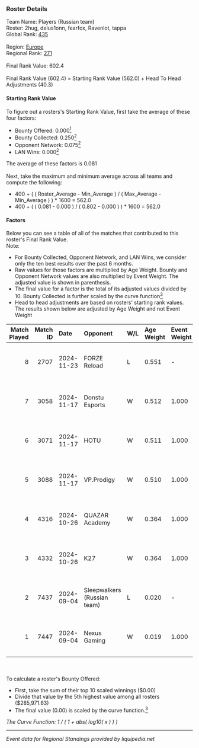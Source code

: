 ### Roster Details<br />
Team Name: Players (Russian team)<br />
Roster: 2hug, delus1onn, fearfox, Ravenlot, tappa<br />
Global Rank: [435](../../standings_global_2025_02_28.md)<br />
<br />
Region: [Europe]( ../../standings_europe_2025_02_28.md)<br />
Regional Rank: [271]( ../../standings_europe_2025_02_28.md)<br />
<br />
Final Rank Value:  602.4<br />
<br />
Final Rank Value (602.4) = Starting Rank Value (562.0) + Head To Head Adjustments (40.3)<br />

#### Starting Rank Value<br />
To figure out a rosters's Starting Rank Value, first take the average of these four factors:<br />
- Bounty Offered: 0.000[<sup>1</sup>](#table2)
- Bounty Collected: 0.250[<sup>2</sup>](#table1)
- Opponent Network: 0.075[<sup>2</sup>](#table1)
- LAN Wins: 0.000[<sup>2</sup>](#table1)

The average of these factors is 0.081<br />
<br />
Next, take the maximum and minimum average across all teams and compute the following:<br />
- 400 + ( ( Roster_Average - Min_Average ) / ( Max_Average - Min_Average ) ) * 1600 = 562.0
- 400 + ( ( 0.081 - 0.000 ) / ( 0.802 - 0.000 ) ) * 1600 = 562.0


#### Factors<br />
Below you can see a table of all of the matches that contributed to this roster's Final Rank Value.<br />
Note:<br />

- For Bounty Collected, Opponent Network, and LAN Wins, we consider only the ten best results over the past 6 months.
- Raw values for those factors are multiplied by Age Weight. Bounty and Opponent Network values are also multiplied by Event Weight. The adjusted value is shown in parenthesis.
- The final value for a factor is the total of its adjusted values divided by 10. Bounty Collected is further scaled by the curve function[<sup>3</sup>](#curveFunction)
- Head to head adjustments are based on rosters' starting rank values. The results shown below are adjusted by Age Weight and not Event Weight
<span id="table1"></span><br />


| Match Played | Match ID | Date       | Opponent                    | W/L | Age Weight | Event Weight | Bounty Collected | Opponent Network | LAN Wins  | H2H Adj. | Roster                                     |
| -: | -: | :- | :- | :- | :- | :- | :- | :- | :- | -: | :- |
|            8 |     2707 | 2024-11-23 | FORZE Reload                | L   | 0.551      | -            | -                | -                | -         |    -1.64 | 2hug, delus1onn, fearfox, Ravenlot, tappa  |
|            7 |     3058 | 2024-11-17 | Donstu Esports              | W   | 0.512      | 1.000        | 0.000 (0.000)    | 0.171 (0.087)    | 0 (0.000) |     6.14 | 2hug, delus1onn, fearfox, Ravenlot, tappa  |
|            6 |     3071 | 2024-11-17 | HOTU                        | W   | 0.511      | 1.000        | 0.004 (0.002)    | 0.637 (0.326)    | 0 (0.000) |    13.13 | 2hug, delus1onn, fearfox, Ravenlot, tappa  |
|            5 |     3088 | 2024-11-17 | VP.Prodigy                  | W   | 0.510      | 1.000        | 0.000 (0.000)    | 0.130 (0.067)    | 0 (0.000) |     8.51 | 2hug, delus1onn, fearfox, Ravenlot, tappa  |
|            4 |     4316 | 2024-10-26 | QUAZAR Academy              | W   | 0.364      | 1.000        | 0.000 (0.000)    | 0.067 (0.024)    | 0 (0.000) |     3.21 | delus1onn, fearfox, Ravenlot, SP1NT, tappa |
|            3 |     4332 | 2024-10-26 | K27                         | W   | 0.364      | 1.000        | 0.010 (0.004)    | 0.634 (0.231)    | 0 (0.000) |    10.83 | delus1onn, fearfox, Ravenlot, SP1NT, tappa |
|            2 |     7437 | 2024-09-04 | Sleepwalkers (Russian team) | L   | 0.020      | -            | -                | -                | -         |    -0.44 | Heyz1ng, HUckLer, Ravenlot, SP1NT, tappa   |
|            1 |     7447 | 2024-09-04 | Nexus Gaming                | W   | 0.019      | 1.000        | 0.221 (0.004)    | 0.873 (0.017)    | 0 (0.000) |     0.60 | Heyz1ng, HUckLer, Ravenlot, SP1NT, tappa   |

<br />
<span id="table2"></span><br />
To calculate a roster's Bounty Offered:<br />

- First, take the sum of their top 10 scaled winnings ($0.00)
- Divide that value by the 5th highest value among all rosters ($285,971.63)
- The final value (0.00) is scaled by the curve function.[<sup>3</sup>](#curveFunction)

<span id="curveFunction"></span>_The Curve Function: 1 / ( 1 + abs( log10( x ) ) )_<br />

---
_Event data for Regional Standings provided by liquipedia.net_<br />
